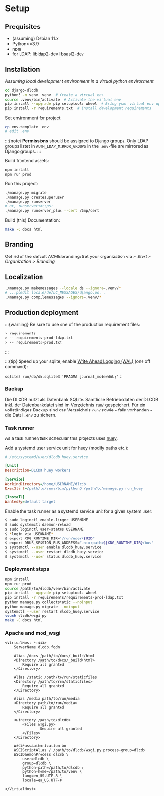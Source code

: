 # Setup

## Prequisites

- (assuming) Debian 11.x
- Python>=3.9
- npm
- for LDAP: libldap2-dev libsasl2-dev

## Installation

*Assuming local development environment in a virtual python environment*



```bash
cd django-dlcdb
python3 -m venv .venv  # Create a virtual env
source .venv/bin/activate  # Activate the virtual env
pip install --upgrade pip setuptools wheel  # Bring your virtual env uptodate
pip install -r requirements.txt  # Install development requirements
```

Set environment for project:

```bash
cp env.template .env
# edit .env
```

:::{note}
**Permissions** should be assigned to Django groups. Only LDAP groups listet in `AUTH_LDAP_MIRROR_GROUPS` in the `.env`-file are mirrored as Django groups.
:::


Build frontend assets:

```bash
npm install
npm run prod
```

Run this project:

```bash
./manage.py migrate
./manage.py createsuperuser
./manage.py runserver
# or, runserver+https:
./manage.py runserver_plus --cert /tmp/cert
```

Build (this) Documentation:

```bash
make -C docs html
```

## Branding

Get rid of the default ACME branding: Set your organization via *> Start > Organization > Branding*


## Localization

```bash
./manage.py makemessages --locale de --ignore=.venv/* 
# ...poedit locale/de/LC_MESSAGES/django.po...
./manage.py compilemessages --ignore=.venv/*
```

## Production deployment

:::{warning}
Be sure to use one of the production requirement files:

```bash
> requirements
> -- requirements-prod-ldap.txt
> -- requirements-prod.txt
```
:::

:::{tip}
Speed up your sqlite, enable [Write Ahead Logging (WAL)](https://www.sqlite.org/wal.html) (one off command):

`sqlite3 run/db/db.sqlite3 'PRAGMA journal_mode=WAL;'`
:::

### Backup

Die DLCDB nutzt als Datenbank SQLite. Sämtliche Betriebsdaten der DLCDB inkl. der Datenbankdatei sind im Verzeichnis `run/` gespeichert. Für ein vollständiges Backup sind das Verzeichnis `run/` sowie - falls vorhanden - die Datei `.env` zu sichern.

### Task runner

As a task runner/task schedular this projects uses [huey](https://github.com/coleifer/huey).

Add a systemd user service unit for huey (modify paths etc.):

```ini
# /etc/systemd/user/dlcdb_huey.service

[Unit]
Description=DLCDB huey workers

[Service]
WorkingDirectory=/home/USERNAME/dlcdb
ExecStart=/path/to/venv/bin/python3 /path/to/manage.py run_huey

[Install]
WantedBy=default.target
```

Enable the task runner as a systemd service unit for a given system user:

```bash
$ sudo loginctl enable-linger USERNAME
$ sudo systemctl daemon-reload
$ sudo loginctl user-status USERNAME
$ *login via USERNAME*
$ export XDG_RUNTIME_DIR="/run/user/$UID"
$ export DBUS_SESSION_BUS_ADDRESS="unix:path=${XDG_RUNTIME_DIR}/bus"
$ systemctl --user enable dlcdb_huey.service
$ systemctl --user restart dlcdb_huey.service
$ systemctl --user status dlcdb_huey.service
```

### Deployment steps

```bash
npm install
npm run prod
source /path/to/dlcdb/venv/bin/activate
pip install --upgrade pip setuptools wheel
pip install -r requirements/requirements-prod-ldap.txt
python manage.py collectstatic --noinput
python manage.py migrate --noinput
systemctl --user restart dlcdb_huey.service
touch dlcdb/wsgi.py
make -C docs html
```

### Apache and mod_wsgi

```
<VirtualHost *:443>
    ServerName dlcdb.fqdn

    Alias /docs /path/to/docs/_build/html
    <Directory /path/to/docs/_build/html>
        Require all granted
    </Directory>

    Alias /static /path/to/run/staticfiles
    <Directory /path/to/run/staticfiles>
        Require all granted
    </Directory>

    Alias /media path/to/run/media
    <Directory path/to/run/media>
        Require all granted
    </Directory>

    <Directory /path/to/dlcdb>
        <Files wsgi.py>
                Require all granted
        </Files>
    </Directory>

    WSGIPassAuthorization On
    WSGIScriptAlias / /path/to/dlcdb/wsgi.py process-group=dlcdb
    WSGIDaemonProcess dlcdb \
        user=dlcdb \
        group=dlcdb \
        python-path=/path/to/dlcdb \
        python-home=/path/to/venv \
        lang=en_US.UTF-8 \
        locale=en_US.UTF-8

</VirtualHost>


```